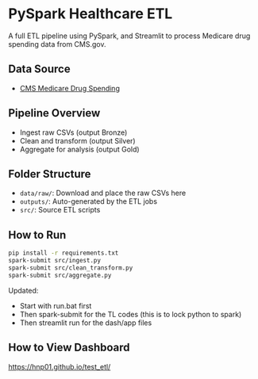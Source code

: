 # PySpark Healthcare ETL

A full ETL pipeline using PySpark, and Streamlit to process Medicare drug spending data from CMS.gov.

## Data Source

- [CMS Medicare Drug Spending](https://data.cms.gov/provider-summary-by-type-of-service/medicare-part-d-prescribers/part-d-prescribers-by-drug)

## Pipeline Overview

- Ingest raw CSVs (output Bronze)
- Clean and transform (output Silver)
- Aggregate for analysis (output Gold)

## Folder Structure

- `data/raw/`: Download and place the raw CSVs here
- `outputs/`: Auto-generated by the ETL jobs
- `src/`: Source ETL scripts

## How to Run

```bash
pip install -r requirements.txt
spark-submit src/ingest.py
spark-submit src/clean_transform.py
spark-submit src/aggregate.py
```
Updated:
- Start with run.bat first 
- Then spark-submit for the TL codes (this is to lock python to spark)
- Then streamlit run for the dash/app files

## How to View Dashboard
https://hnp01.github.io/test_etl/ 